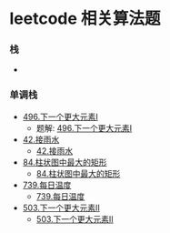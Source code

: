 # leetcode 相关算法题

### 栈
*


### 单调栈
* [496.下一个更大元素I](https://leetcode-cn.com/problems/next-greater-element-i)
  - 题解: [496.下一个更大元素I](https://github.com/vjudge/leetcode/tree/master/000401-000600/000496.下一个更大元素I)
* [42.接雨水](https://leetcode-cn.com/problems/trapping-rain-water)
  - [42.接雨水](https://github.com/vjudge/leetcode/tree/master/000001-000200/000042.接雨水)
* [84.柱状图中最大的矩形](https://leetcode-cn.com/problems/largest-rectangle-in-histogram)
  - [84.柱状图中最大的矩形](https://github.com/vjudge/leetcode/tree/master/000001-000200/000084.柱状图中最大的矩形)
* [739.每日温度](https://leetcode-cn.com/problems/daily-temperatures)
  - [739.每日温度](https://github.com/vjudge/leetcode/tree/master/000601-000800/000739.每日温度)
* [503.下一个更大元素II](https://leetcode-cn.com/problems/next-greater-element-ii)
  - [503.下一个更大元素II](https://github.com/vjudge/leetcode/tree/master/000401-000600/000503.下一个更大元素II)
